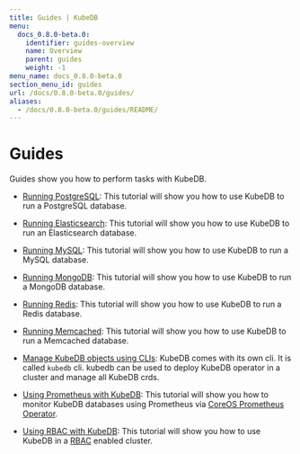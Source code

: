 ```yaml
---
title: Guides | KubeDB
menu:
  docs_0.8.0-beta.0:
    identifier: guides-overview
    name: Overview
    parent: guides
    weight: -1
menu_name: docs_0.8.0-beta.0
section_menu_id: guides
url: /docs/0.8.0-beta.0/guides/
aliases:
  - /docs/0.8.0-beta.0/guides/README/
---
```


# Guides

Guides show you how to perform tasks with KubeDB.

 - [Running PostgreSQL](/docs/guides/postgres/overview.md): This tutorial will show you how to use KubeDB to run a PostgreSQL database.

 - [Running Elasticsearch](/docs/guides/elasticsearch/overview.md): This tutorial will show you how to use KubeDB to run an Elasticsearch database.

 - [Running MySQL](/docs/guides/mysql/README.md): This tutorial will show you how to use KubeDB to run a MySQL database.

 - [Running MongoDB](/docs/guides/mongodb/overview.md): This tutorial will show you how to use KubeDB to run a MongoDB database.

 - [Running Redis](/docs/guides/redis/overview.md): This tutorial will show you how to use KubeDB to run a Redis database.

 - [Running Memcached](/docs/guides/memcached/overview.md): This tutorial will show you how to use KubeDB to run a Memcached database.

 - [Manage KubeDB objects using CLIs](/docs/guides/cli.md): KubeDB comes with its own cli. It is called `kubedb` cli. kubedb can be used to deploy KubeDB operator in a cluster and manage all KubeDB crds.

 - [Using Prometheus with KubeDB](/docs/guides/monitoring.md): This tutorial will show you how to monitor KubeDB databases using Prometheus via [CoreOS Prometheus Operator](https://github.com/coreos/prometheus-operator).

 - [Using RBAC with KubeDB](/docs/guides/rbac.md): This tutorial will show you how to use KubeDB in a [RBAC](https://kubernetes.io/docs/admin/authorization/rbac/) enabled cluster.
